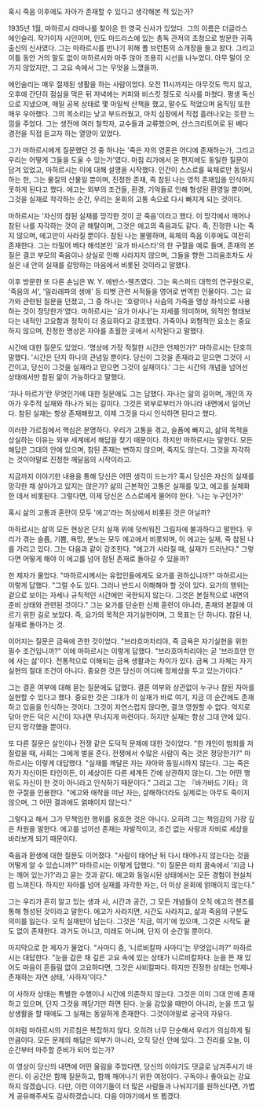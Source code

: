 혹시 죽음 이후에도 자아가 존재할 수 있다고 생각해본
적 있는가?

1935년 1월,
마하르시 라마나를 찾아온 한 영국 신사가 있었다.
그의 이름은 더글라스 에인슬리.
작가이자 시인이며,
인도 마드라스에 있는 총독 관저의 초청으로 방문한 귀족
출신의 신사였다.
그는 마하르시를 만나기 위해 폴 브런튼의 소개장을 들고
왔다.
그리고 이틀 동안 거의 말도 없이 마하르시와 마주 앉아
조용히 시선을 나누었다.
아무 말이 오가지 않았지만,
그 고요 속에서 그는 무엇을 느꼈을까.

에인슬리는 매우 절제된 생활을 하는 사람이었다.
오전 11시까지는 아무것도 먹지 않고,
오후에 간단히 점심을 먹은 뒤 저녁에는 커피와 비스킷
정도로 식사를 마쳤다.
평생 독신으로 지냈으며,
매일 공복 상태로 몇 마일씩 산책을 했고,
말수도 적었으며 움직임 또한 매우 우아했다.
그의 목소리는 낮고 부드러웠고,
마치 심장에서 직접 흘러나오는 듯한 느낌을 주었다.
그는 생전에 여러 철학자,
교수들과 교류했으며,
산스크리트어로 된 베다 경전을 직접 듣고자 하는 열망이
있었다.

그가 마하르시에게 질문했던 것 중 하나는 '죽은 자의
영혼은 어디에 존재하는가,
그리고 우리는 어떻게 그들을 도울 수 있는가'였다.
마침 리가에서 온 편지에도 동일한 질문이 담겨 있었고,
마하르시는 이에 대해 설명을 시작했다.
인간이 스스로를 육체로만 동일시하는 한,
그는 물질의 산물일 뿐이며,
진정한 존재,
즉 참된 나는 영적 존재임을 인식하지 못하게 된다고
했다.
에고는 외부의 조건들,
환경,
기억들로 인해 형성된 환영일 뿐이며,
그것을 실재로 착각하는 순간,
우리는 윤회의 고통 속으로 다시 빠지게 되는 것이다.

마하르시는 '자신의 참된 실재를 망각한 것이 곧
죽음'이라고 했다.
이 망각에서 깨어나 참된 나를 자각하는 것이 곧
해탈이며,
그것은 에고의 죽음과도 같다.
즉,
진정한 나는 죽지 않으며,
에고만이 사라질 뿐이다.
참된 나는 불멸하며,
육체의 죽음 이후에도 여전히 존재한다.
그는 타밀어 베다 해석본인 '요가 바시스타'의 한
구절을 예로 들며,
존재의 본질은 결코 부모의 죽음이나 상실로 인해
사라지지 않으며,
그들을 향한 그리움조차도 사실은 내 안의 실재를
갈망하는 마음에서 비롯된 것이라고 말했다.

이후 방문한 또 다른 손님은 W.
Y.
에반스-웬츠였다.
그는 옥스퍼드 대학의 연구원으로,
'죽음의 서',
'밀라레파의 생애' 등 티벳 관련 서적들을 영어로
번역한 인물이다.
그는 요가와 관련된 질문을 던졌고,
그 중 하나는 '호랑이나 사슴의 가죽을 명상 좌석으로
사용하는 것이 정당한가'였다.
마하르시는 '요가 아사나'는 자세를 의미하며,
외적인 형태보다는 내적인 고요함과 정착이 더 중요하다고
강조했다.
가죽이나 외형적인 요소는 중요하지 않으며,
진정한 명상은 자아를 초월한 곳에서 시작된다고 말했다.

시간에 대한 질문도 있었다.
'명상에 가장 적절한 시간은 언제인가?' 마하르시는
단호히 말했다.
'시간은 단지 하나의 관념일 뿐이다.
당신이 그것을 존재라고 믿으면 그것이 시간이고,
당신이 그것을 실재라고 믿으면 그것이 실재이다.' 그는
시간의 개념을 넘어선 상태에서만 참된 앎이 가능하다고
말했다.

'자나 마르가'란 무엇인가에 대한 질문에도 그는
답했다.
자나는 앎의 길이며,
개인의 자아가 우주적 실재와 하나가 되는 길이다.
그것은 외부로부터가 아니라 내면에서 일어난다.
참된 실재는 항상 존재해왔고,
이제 그것을 다시 인식하면 된다고 했다.

이러한 가르침에서 핵심은 분명하다.
우리가 고통을 겪고,
슬픔에 빠지고,
삶의 목적을 상실하는 이유는 외부 세계에서 해답을 찾기
때문이다.
하지만 마하르시는 말한다.
모든 해답은 그대의 안에 있으며,
참된 존재는 변하지 않으며,
죽지도 않는다.
그것을 자각하는 것이야말로 진정한 깨달음의 시작이라고.

지금까지 이야기한 내용을 통해 당신은 어떤 생각이
드는가? 혹시 당신은 자신의 실재를 망각한 채 살아가고
있지는 않은가? 삶의 근본적인 고통은 실재를 잊고,
에고를 실체화한 데서 비롯된다.
그렇다면,
이제 당신은 스스로에게 물어야 한다.
'나는 누구인가?'

혹시 삶의 고통과 혼란이 모두 '에고'라는 허상에서
비롯된 것은 아닐까?

마하르시는 삶의 모든 현상은 단지 실재 위에 덧씌워진
그림자에 불과하다고 말한다.
우리가 겪는 슬픔,
기쁨,
욕망,
분노는 모두 에고에서 비롯되며,
이 에고는 실재,
즉 참된 나를 가리고 있다.
그는 다음과 같이 강조한다.
"에고가 사라질 때,
실재가 드러난다."
그렇다면 어떻게 해야 이 에고를 넘어 참된 존재로
돌아갈 수 있을까?

한 제자가 물었다.
"마하르시께서는 유럽인들에게도 요가를 권하십니까?"
마하르시는 이렇게 답했다.
"그럴 수도 있다.
그러나 반드시 이해해야 할 것이 있다.
요가의 행위는 겉으로 보이는 자세나 규칙적인 시간에만
국한되지 않는다.
그것은 본질적으로 내면의 준비 상태와 관련된 것이다."
그는 요가를 단순한 신체 훈련이 아니라,
존재의 본질에 이르기 위한 길로 보았다.
즉,
요가의 목적은 자기실현이며,
그 목표는 단 하나다.
참된 나,
실재로 돌아가는 것.

이어지는 질문은 금욕에 관한 것이었다.
"브라흐마차리야,
즉 금욕은 자기실현을 위한 필수 조건입니까?"
이에 마하르시는 이렇게 답했다.
"브라흐마차리야는 곧 '브라흐만 안에 사는 삶'이다.
전통적으로 이해되는 금욕 생활과는 차이가 있다.
금욕 그 자체는 자기실현의 절대 조건이 아니다.
중요한 것은 당신이 어디에 정체성을 두고 있는가이다."

그는 결혼 여부에 대해 묻는 질문에도 답했다.
결혼 여부와 상관없이 누구나 참된 자아를 실현할 수
있다고 했다.
중요한 것은 그대가 이 실재가 바로 여기,
지금 이 순간에도 존재하고 있음을 인식하는 것이다.
그것이 자연스럽지 않다면,
결코 영원할 수 없다.
억지로 닦아 만든 덕은 시간이 지나면 무너지게
마련이다.
하지만 실재는 항상 그대 안에 있다.
단지 망각했을 뿐이다.

또 다른 질문은 살인이나 전쟁 같은 도덕적 문제에 대한
것이었다.
"한 개인이 범죄를 저질렀을 때,
사회는 그에게 벌을 준다.
전쟁에서 수많은 사람이 죽는 것은 정당한가?"
마하르시는 이렇게 대답했다.
"실재를 깨달은 자는 자아와 동일시하지 않는다.
그는 죽은 자가 자신이든 타인이든,
이 세상이든 다른 세계든 간에 상관하지 않는다.
그는 어떤 행위도 자신이 한 것이 아니라고 인식하기
때문이다."
그리고 그는 『바가바드 기타』의 한 구절을 인용한다.
"에고와 애착을 떠난 자는,
살해하더라도 실제로는 아무도 죽이지 않으며,
그 어떤 결과에도 얽매이지 않는다."

그렇다고 해서 그가 무책임한 행위를 옹호한 것은
아니다.
오히려 그는 책임감의 가장 깊은 차원을 말한다.
에고를 넘어선 존재는 자발적이고,
조건 없는 사랑과 자비로 세상을 바라보게 되기
때문이다.

죽음과 환생에 대한 질문도 이어졌다.
"사람이 태어난 뒤 다시 태어나지 않는다는 것을 어떻게
알 수 있습니까?"
마하르시는 이렇게 답했다.
"이 질문은 마치 꿈속에서 '지금 나는 깨어
있는가?'라고 묻는 것과 같다.
에고와 동일시된 상태에서는 모든 경험이 현실처럼
느껴진다.
하지만 자아를 넘어 실재를 자각한 자는,
더 이상 윤회에 얽매이지 않는다."

그는 우리가 흔히 알고 있는 생과 사,
시간과 공간,
그 모든 개념들이 오직 에고의 렌즈를 통해 형성된
것이라고 말한다.
에고가 사라지면,
시간도 사라지고,
삶과 죽음의 구분도 의미를 잃는다.
오직 실재만이 남는다.
그것은 '지금,
여기'에 있으며,
그것은 시작도 끝도 없이 존재한다.
과거도 아니고,
미래도 아니며,
단지 이 순간일 뿐이다.

마지막으로 한 제자가 물었다.
"사마디 중,
'니르비칼파 사마디'는 무엇입니까?"
마하르시는 대답한다.
"눈을 감은 채 깊은 고요 속에 있는 상태가
니르비칼파다.
눈을 뜬 채 있어도 마음이 흔들림 없이 고요하다면,
그것은 사비칼파다.
하지만 진정한 상태는 언제나 존재하는 자연 상태,
'사하자'이다."

이 사하자 상태는 특별한 수행이나 시간에 의존하지
않는다.
그것은 이미 그대 안에 존재하고 있으며,
단지 그것을 깨닫기만 하면 된다.
눈을 감았을 때만이 아니라,
눈을 뜨고 일상생활을 할 때에도 그 실재는 동일하게
존재한다.
그것이야말로 궁극의 자유다.

이처럼 마하르시의 가르침은 복잡하지 않다.
오히려 너무 단순해서 우리가 의심하게 될 만큼이다.
모든 문제의 해답은 외부가 아니라,
오직 당신 안에 있다.
그 진리를 오늘,
이 순간부터 마주할 준비가 되어 있는가?

이 영상이 당신의 내면에 어떤 울림을 주었다면,
당신의 이야기도 댓글로 남겨주시기 바란다.
이 공간은 함께 질문하고,
함께 깨어나기 위한 여정이다.
구독이나 좋아요는 강요하지 않겠습니다.
다만,
이런 이야기들이 더 많은 사람들과 나눠지기를
원하신다면,
가볍게 공유해주셔도 감사하겠습니다.
다음 이야기에서 또 뵙겠다.
